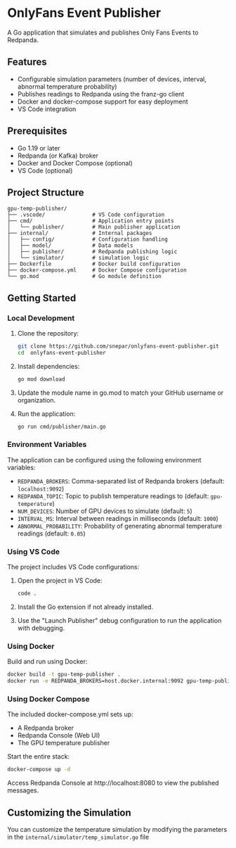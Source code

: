 # OnlyFans Event Publisher

A Go application that simulates and publishes Only Fans Events to Redpanda.

## Features

- Configurable simulation parameters (number of devices, interval, abnormal temperature probability)
- Publishes readings to Redpanda using the franz-go client
- Docker and docker-compose support for easy deployment
- VS Code integration

## Prerequisites

- Go 1.19 or later
- Redpanda (or Kafka) broker
- Docker and Docker Compose (optional)
- VS Code (optional)

## Project Structure

```
gpu-temp-publisher/
├── .vscode/               # VS Code configuration
├── cmd/                   # Application entry points
│   └── publisher/         # Main publisher application
├── internal/              # Internal packages
│   ├── config/            # Configuration handling
│   ├── model/             # Data models
│   ├── publisher/         # Redpanda publishing logic
│   └── simulator/         # simulation logic
├── Dockerfile             # Docker build configuration
├── docker-compose.yml     # Docker Compose configuration
└── go.mod                 # Go module definition
```

## Getting Started

### Local Development

1. Clone the repository:
   ```bash
   git clone https://github.com/snepar/onlyfans-event-publisher.git
   cd  onlyfans-event-publisher
   ```

2. Install dependencies:
   ```bash
   go mod download
   ```

3. Update the module name in go.mod to match your GitHub username or organization.

4. Run the application:
   ```bash
   go run cmd/publisher/main.go
   ```

### Environment Variables

The application can be configured using the following environment variables:

- `REDPANDA_BROKERS`: Comma-separated list of Redpanda brokers (default: `localhost:9092`)
- `REDPANDA_TOPIC`: Topic to publish temperature readings to (default: `gpu-temperature`)
- `NUM_DEVICES`: Number of GPU devices to simulate (default: `5`)
- `INTERVAL_MS`: Interval between readings in milliseconds (default: `1000`)
- `ABNORMAL_PROBABILITY`: Probability of generating abnormal temperature readings (default: `0.05`)

### Using VS Code

The project includes VS Code configurations:

1. Open the project in VS Code:
   ```bash
   code .
   ```

2. Install the Go extension if not already installed.

3. Use the "Launch Publisher" debug configuration to run the application with debugging.

### Using Docker

Build and run using Docker:

```bash
docker build -t gpu-temp-publisher .
docker run -e REDPANDA_BROKERS=host.docker.internal:9092 gpu-temp-publisher
```

### Using Docker Compose

The included docker-compose.yml sets up:
- A Redpanda broker
- Redpanda Console (Web UI)
- The GPU temperature publisher

Start the entire stack:

```bash
docker-compose up -d
```

Access Redpanda Console at http://localhost:8080 to view the published messages.

## Customizing the Simulation

You can customize the temperature simulation by modifying the parameters in the `internal/simulator/temp_simulator.go` file